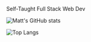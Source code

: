 Self-Taught Full Stack Web Dev


![Matt's GitHub stats](https://github-readme-stats.vercel.app/api?username=mgehrls&show_icons=true&theme=dark&hide_rank=true)

![Top Langs](https://github-readme-stats.vercel.app/api/top-langs/?username=mgehrls&theme=dark)
